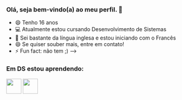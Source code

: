 ### Olá, seja bem-vindo(a) ao meu perfil. 👋

- 😄 Tenho 16 anos
- 💻 Atualmente estou cursando Desenvolvimento de Sistemas
- 💬 Sei bastante da língua inglesa e estou iniciando com o Francês
- 😄 Se quiser souber mais, entre em contato!
- ⚡ Fun fact: não tem ;)
-->

### Em DS estou aprendendo:

<img src="https://cdn.jsdelivr.net/gh/devicons/devicon/icons/java/java-original.svg" width="40" height="40"/> 
<img src="https://cdn.jsdelivr.net/gh/devicons/devicon/icons/kotlin/kotlin-original.svg" width="40" height="40"/>
<link rel="stylesheet" href="https://cdn.jsdelivr.net/gh/devicons/devicon@v2.15.1/devicon.min.css" width="40" height="40"/>
<link rel="stylesheet" href="https://cdn.jsdelivr.net/gh/devicons/devicon@v2.15.1/devicon.min.css" width="40" height="40"/>
             
          

